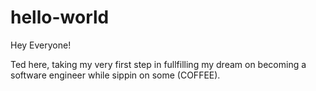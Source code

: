 # hello-world

Hey Everyone!

Ted here, taking my very first step in fullfilling my dream on becoming a software engineer while sippin on some (COFFEE).
